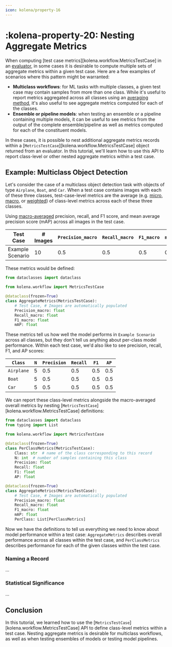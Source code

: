 ```yaml
---
icon: kolena/property-16
---
```


# :kolena-property-20: Nesting Aggregate Metrics

When computing [test case metrics][kolena.workflow.MetricsTestCase] in an
[evaluator](../reference/workflow/evaluator.md), in some cases it is desirable to compute multiple sets of aggregate
metrics within a given test case. Here are a few examples of scenarios where this pattern might be warranted:

- **Multiclass workflows**: for ML tasks with multiple classes, a given test case may contain samples from
    more than one class. While it's useful to report metrics aggregated across all classes using an
    [averaging method](../metrics/averaging-methods.md), it's also useful to see aggregate metrics computed for each of
    the classes.
- **Ensemble or pipeline models**: when testing an ensemble or a pipeline containing multiple models, it can be useful
    to see metrics from the output of the complete ensemble/pipeline  as well as metrics computed for each of the
    constituent models.

In these cases, it is possible to nest additional aggregate metrics records within a
[`MetricsTestCase`][kolena.workflow.MetricsTestCase] object returned from an evaluator. In this tutorial, we'll learn
how to use this API to report class-level or other nested aggregate metrics within a test case.

## Example: Multiclass Object Detection

Let's consider the case of a multiclass object detection task with objects of type `Airplane`, `Boat`, and `Car`.
When a test case contains images with each of these three classes, test-case-level metrics are the average (e.g.
[micro](../metrics/averaging-methods.md#micro-average), [macro](../metrics/averaging-methods.md#macro-average), or
[weighted](../metrics/averaging-methods.md#weighted-average)) of class-level metrics across each of these three classes.

Using [macro-averaged](../metrics/averaging-methods.md#macro-average) precision, recall, and F1 score, and mean average
precision score (mAP) across all images in the test case.

| Test Case | # Images | `Precision_macro` | `Recall_macro` | `F1_macro` | `mAP` |
| --- | --- | --- | --- | --- | --- |
| Example Scenario | 10 | 0.5 | 0.5 | 0.5 | 0.5 |

These metrics would be defined:

```python
from dataclasses import dataclass

from kolena.workflow import MetricsTestCase

@dataclass(frozen=True)
class AggregateMetrics(MetricsTestCase):
    # Test Case, # Images are automatically populated
    Precision_macro: float
    Recall_macro: float
    F1_macro: float
    mAP: float
```

These metrics tell us how well the model performs in `Example Scenario` across all classes, but they don't tell us
anything about per-class model performance. Within each test case, we'd also like to see precision, recall, F1, and AP
scores:

| `Class` | `N` | `Precision` | `Recall` | `F1` | `AP` |
| --- | --- | --- | --- | --- | --- |
| `Airplane` | 5 | 0.5 | 0.5 | 0.5 | 0.5 |
| `Boat` | 5 | 0.5 | 0.5 | 0.5 | 0.5 |
| `Car` | 5 | 0.5 | 0.5 | 0.5 | 0.5 |

We can report these class-level metrics alongside the macro-averaged overall metrics by nesting
[`MetricsTestCase`][kolena.workflow.MetricsTestCase] definitions:

```python
from dataclasses import dataclass
from typing import List

from kolena.workflow import MetricsTestCase

@dataclass(frozen=True)
class PerClassMetrics(MetricsTestCase):
    Class: str  # name of the class corresponding to this record
    N: int  # number of samples containing this class
    Precision: float
    Recall: float
    F1: float
    AP: float

@dataclass(frozen=True)
class AggregateMetrics(MetricsTestCase):
    # Test Case, # Images are automatically populated
    Precision_macro: float
    Recall_macro: float
    F1_macro: float
    mAP: float
    PerClass: List[PerClassMetrics]
```

Now we have the definitions to tell us everything we need to know about model performance within a test case:
`AggregateMetrics` describes overall performance across all classes within the test case, and `PerClassMetrics`
describes performance for each of the given classes within the test case.

### Naming a Record

...

### Statistical Significance

...

## Conclusion

In this tutorial, we learned how to use the [`MetricsTestCase`][kolena.workflow.MetricsTestCase] API to define
class-level metrics within a test case. Nesting aggregate metrics is desirable for multiclass workflows, as well as when
testing ensembles of models or testing model pipelines.
